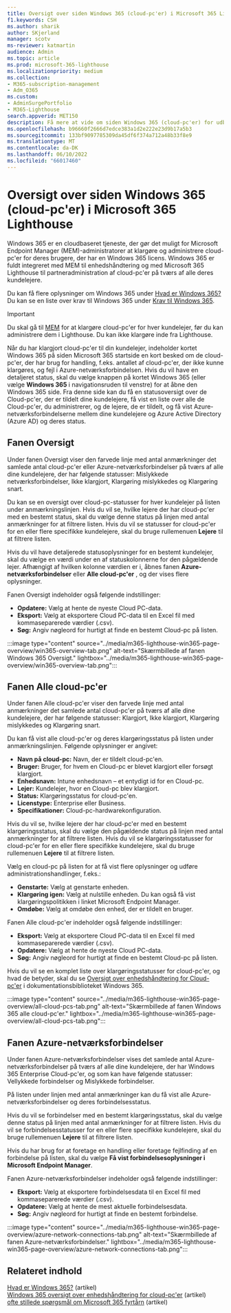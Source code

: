 ```yaml
---
title: Oversigt over siden Windows 365 (cloud-pc'er) i Microsoft 365 Lighthouse
f1.keywords: CSH
ms.author: sharik
author: SKjerland
manager: scotv
ms-reviewer: katmartin
audience: Admin
ms.topic: article
ms.prod: microsoft-365-lighthouse
ms.localizationpriority: medium
ms.collection:
- M365-subscription-management
- Adm_O365
ms.custom:
- AdminSurgePortfolio
- M365-Lighthouse
search.appverid: MET150
description: Få mere at vide om siden Windows 365 (cloud-pc'er) for udbydere af administrerede tjenester ved hjælp af Microsoft 365 Lighthouse.
ms.openlocfilehash: b96660f2666d7edce383a1d2e222e23d9b17a5b3
ms.sourcegitcommit: 133bf9097785309da45df6f374a712a48b33f8e9
ms.translationtype: MT
ms.contentlocale: da-DK
ms.lasthandoff: 06/10/2022
ms.locfileid: "66017460"
---
```

# <a name="overview-of-the-windows-365-cloud-pcs-page-in-microsoft-365-lighthouse"></a>Oversigt over siden Windows 365 (cloud-pc'er) i Microsoft 365 Lighthouse  
  
Windows 365 er en cloudbaseret tjeneste, der gør det muligt for Microsoft Endpoint Manager (MEM)-administratorer at klargøre og administrere cloud-pc'er for deres brugere, der har en Windows 365 licens. Windows 365 er fuldt integreret med MEM til enhedshåndtering og med Microsoft 365 Lighthouse til partneradministration af cloud-pc'er på tværs af alle deres kundelejere.

Du kan få flere oplysninger om Windows 365 under [Hvad er Windows 365?](/windows-365/overview) Du kan se en liste over krav til Windows 365 under [Krav til Windows 365](/windows-365/enterprise/requirements).

> [!IMPORTANT]
> Du skal gå til [MEM](https://go.microsoft.com/fwlink/p/?linkid=2150463) for at klargøre cloud-pc'er for hver kundelejer, før du kan administrere dem i Lighthouse. Du kan ikke klargøre inde fra Lighthouse.

Når du har klargjort cloud-pc'er til din kundelejer, indeholder kortet Windows 365 på siden Microsoft 365 startside en kort besked om de cloud-pc'er, der har brug for handling, f.eks. antallet af cloud-pc'er, der ikke kunne klargøres, og fejl i Azure-netværksforbindelsen. Hvis du vil have en detaljeret status, skal du vælge knappen på kortet Windows 365 (eller vælge **Windows 365** i navigationsruden til venstre) for at åbne den Windows 365 side. Fra denne side kan du få en statusoversigt over de Cloud-pc'er, der er tildelt dine kundelejere, få vist en liste over alle de Cloud-pc'er, du administrerer, og de lejere, de er tildelt, og få vist Azure-netværksforbindelserne mellem dine kundelejere og Azure Active Directory (Azure AD) og deres status.

## <a name="overview-tab"></a>Fanen Oversigt

Under fanen Oversigt viser den farvede linje med antal anmærkninger det samlede antal cloud-pc'er eller Azure-netværksforbindelser på tværs af alle dine kundelejere, der har følgende statusser: Mislykkede netværksforbindelser, Ikke klargjort, Klargøring mislykkedes og Klargøring snart.

Du kan se en oversigt over cloud-pc-statusser for hver kundelejer på listen under anmærkningslinjen. Hvis du vil se, hvilke lejere der har cloud-pc'er med en bestemt status, skal du vælge denne status på linjen med antal anmærkninger for at filtrere listen. Hvis du vil se statusser for cloud-pc'er for en eller flere specifikke kundelejere, skal du bruge rullemenuen **Lejere** til at filtrere listen.

Hvis du vil have detaljerede statusoplysninger for en bestemt kundelejer, skal du vælge en værdi under en af statuskolonnerne for den pågældende lejer. Afhængigt af hvilken kolonne værdien er i, åbnes fanen **Azure-netværksforbindelser** eller **Alle cloud-pc'er** , og der vises flere oplysninger.

Fanen Oversigt indeholder også følgende indstillinger:

- **Opdatere:** Vælg at hente de nyeste Cloud PC-data.
- **Eksport:** Vælg at eksportere Cloud PC-data til en Excel fil med kommaseparerede værdier (.csv).
- **Søg:** Angiv nøgleord for hurtigt at finde en bestemt Cloud-pc på listen.

:::image type="content" source="../media/m365-lighthouse-win365-page-overview/win365-overview-tab.png" alt-text="Skærmbillede af fanen Windows 365 Oversigt." lightbox="../media/m365-lighthouse-win365-page-overview/win365-overview-tab.png":::

## <a name="all-cloud-pcs-tab"></a>Fanen Alle cloud-pc'er

Under fanen Alle cloud-pc'er viser den farvede linje med antal anmærkninger det samlede antal cloud-pc'er på tværs af alle dine kundelejere, der har følgende statusser: Klargjort, Ikke klargjort, Klargøring mislykkedes og Klargøring snart.

Du kan få vist alle cloud-pc'er og deres klargøringsstatus på listen under anmærkningslinjen. Følgende oplysninger er angivet:

- **Navn på cloud-pc:** Navn, der er tildelt cloud-pc'en.
- **Bruger:** Bruger, for hvem en Cloud-pc er blevet klargjort eller forsøgt klargjort.
- **Enhedsnavn:** Intune enhedsnavn – et entydigt id for en Cloud-pc.
- **Lejer:** Kundelejer, hvor en Cloud-pc blev klargjort.
- **Status:** Klargøringsstatus for cloud-pc'en.
- **Licenstype:** Enterprise eller Business.
- **Specifikationer:** Cloud-pc-hardwarekonfiguration.

Hvis du vil se, hvilke lejere der har cloud-pc'er med en bestemt klargøringsstatus, skal du vælge den pågældende status på linjen med antal anmærkninger for at filtrere listen. Hvis du vil se klargøringsstatusser for cloud-pc'er for en eller flere specifikke kundelejere, skal du bruge rullemenuen **Lejere** til at filtrere listen.

Vælg en cloud-pc på listen for at få vist flere oplysninger og udføre administrationshandlinger, f.eks.:
- **Genstarte:** Vælg at genstarte enheden. 
- **Klargøring igen:** Vælg at nulstille enheden. Du kan også få vist klargøringspolitikken i linket Microsoft Endpoint Manager.
- **Omdøbe:** Vælg at omdøbe den enhed, der er tildelt en bruger.

Fanen Alle cloud-pc'er indeholder også følgende indstillinger:

- **Eksport:** Vælg at eksportere Cloud PC-data til en Excel fil med kommaseparerede værdier (.csv).
- **Opdatere:** Vælg at hente de nyeste Cloud PC-data.
- **Søg:** Angiv nøgleord for hurtigt at finde en bestemt Cloud-pc på listen.

Hvis du vil se en komplet liste over klargøringsstatusser for cloud-pc'er, og hvad de betyder, skal du se [Oversigt over enhedshåndtering for Cloud-pc'er](/windows-365/enterprise/device-management-overview#column-details) i dokumentationsbiblioteket Windows 365.

:::image type="content" source="../media/m365-lighthouse-win365-page-overview/all-cloud-pcs-tab.png" alt-text="Skærmbillede af fanen Windows 365 alle cloud-pc'er." lightbox="../media/m365-lighthouse-win365-page-overview/all-cloud-pcs-tab.png":::

## <a name="azure-network-connections-tab"></a>Fanen Azure-netværksforbindelser

Under fanen Azure-netværksforbindelser vises det samlede antal Azure-netværksforbindelser på tværs af alle dine kundelejere, der har Windows 365 Enterprise Cloud-pc'er, og som kan have følgende statusser: Vellykkede forbindelser og Mislykkede forbindelser.

På listen under linjen med antal anmærkninger kan du få vist alle Azure-netværksforbindelser og deres forbindelsesstatus.

Hvis du vil se forbindelser med en bestemt klargøringsstatus, skal du vælge denne status på linjen med antal anmærkninger for at filtrere listen. Hvis du vil se forbindelsesstatusser for en eller flere specifikke kundelejere, skal du bruge rullemenuen **Lejere** til at filtrere listen.

Hvis du har brug for at foretage en handling eller foretage fejlfinding af en forbindelse på listen, skal du vælge **Få vist forbindelsesoplysninger i Microsoft Endpoint Manager**.

Fanen Azure-netværksforbindelser indeholder også følgende indstillinger:

- **Eksport:** Vælg at eksportere forbindelsesdata til en Excel fil med kommaseparerede værdier (.csv).
- **Opdatere:** Vælg at hente de mest aktuelle forbindelsesdata.
- **Søg:** Angiv nøgleord for hurtigt at finde en bestemt forbindelse.

:::image type="content" source="../media/m365-lighthouse-win365-page-overview/azure-network-connections-tab.png" alt-text="Skærmbillede af fanen Azure-netværksforbindelser." lightbox="../media/m365-lighthouse-win365-page-overview/azure-network-connections-tab.png":::

## <a name="related-content"></a>Relateret indhold

[Hvad er Windows 365?](/windows-365/overview) (artikel)\
[Windows 365 oversigt over enhedshåndtering for cloud-pc'er](/windows-365/enterprise/device-management-overview) (artikel)\
[ofte stillede spørgsmål om Microsoft 365 fyrtårn](m365-lighthouse-faq.yml) (artikel)